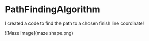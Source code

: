# PathFindingAlgorithm
I created a code to find the path to a chosen finish line coordinate!

![Maze Image](maze shape.png)
